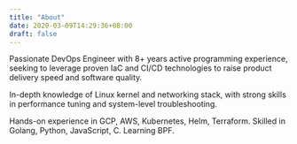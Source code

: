 ```yaml
---
title: "About"
date: 2020-03-09T14:29:36+08:00
draft: false
---
```


Passionate DevOps Engineer with 8+ years active programming experience, seeking to leverage proven IaC and CI/CD technologies to raise product delivery speed and software quality.

In-depth knowledge of Linux kernel and networking stack, with strong skills in performance tuning and system-level troubleshooting.

Hands-on experience in GCP, AWS, Kubernetes, Helm, Terraform. Skilled in Golang, Python, JavaScript, C. Learning BPF.
